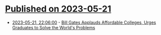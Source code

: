 # [Published on 2023-05-21](index.md)

* [2023-05-21, 22:06:00](https://news.slashdot.org/story/23/05/21/224222/bill-gates-applauds-affordable-colleges-urges-graduates-to-solve-the-worlds-problems?utm_source=rss1.0mainlinkanon&utm_medium=feed) - [Bill Gates Applauds Affordable Colleges, Urges Graduates to Solve the World's Problems](https://news.slashdot.org/story/23/05/21/224222/bill-gates-applauds-affordable-colleges-urges-graduates-to-solve-the-worlds-problems?utm_source=rss1.0mainlinkanon&utm_medium=feed)
